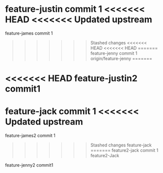 feature-justin commit 1
<<<<<<< HEAD
<<<<<<< Updated upstream
=======
feature-james commit 1
>>>>>>> Stashed changes
<<<<<<< HEAD
<<<<<<< HEAD
=======
feature-jenny commit 1
>>>>>>> origin/feature-jenny
=======


<<<<<<< HEAD
feature-justin2 commit1
=======

feature-jack commit 1
<<<<<<< Updated upstream
=======
feature-james2 commit 1 
>>>>>>> Stashed changes
>>>>>>> feature-jack
=======
feature2-jack commit 1
>>>>>>> feature2-Jack

feature-jenny2 commit1
